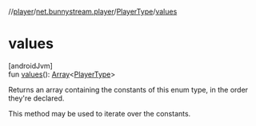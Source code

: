 //[player](../../../index.md)/[net.bunnystream.player](../index.md)/[PlayerType](index.md)/[values](values.md)

# values

[androidJvm]\
fun [values](values.md)(): [Array](https://kotlinlang.org/api/latest/jvm/stdlib/kotlin-stdlib/kotlin/-array/index.html)&lt;[PlayerType](index.md)&gt;

Returns an array containing the constants of this enum type, in the order they're declared.

This method may be used to iterate over the constants.
